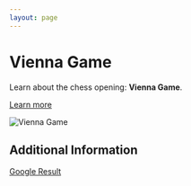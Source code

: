 ```yaml
---
layout: page
---
```

# Vienna Game

Learn about the chess opening: **Vienna Game**.

[Learn more](https://www.thechesswebsite.com/vienna-game/)

![Vienna Game](https://www.thechesswebsite.com/wp-content/uploads/2012/07/vienna-game-big.jpg)

## Additional Information

[Google Result](https://www.chess.com/openings/Vienna-Game)
